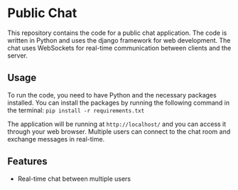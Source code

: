 # Public Chat

This repository contains the code for a public chat application. The code is written in Python and uses the django framework for web development. The chat uses WebSockets for real-time communication between clients and the server.

## Usage

To run the code, you need to have Python and the necessary packages installed. You can install the packages by running the following command in the terminal:
`pip install -r requirements.txt`



The application will be running at `http://localhost/` and you can access it through your web browser. Multiple users can connect to the chat room and exchange messages in real-time.

## Features

- Real-time chat between multiple users
